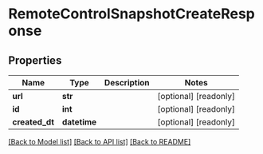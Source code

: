 # RemoteControlSnapshotCreateResponse

## Properties
Name | Type | Description | Notes
------------ | ------------- | ------------- | -------------
**url** | **str** |  | [optional] [readonly] 
**id** | **int** |  | [optional] [readonly] 
**created_dt** | **datetime** |  | [optional] [readonly] 

[[Back to Model list]](../README.md#documentation-for-models) [[Back to API list]](../README.md#documentation-for-api-endpoints) [[Back to README]](../README.md)


